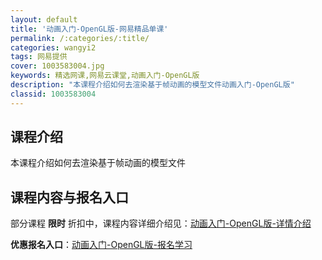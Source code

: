```yaml
---
layout: default
title: '动画入门-OpenGL版-网易精品单课'
permalink: /:categories/:title/
categories: wangyi2
tags: 网易提供
cover: 1003583004.jpg
keywords: 精选网课,网易云课堂,动画入门-OpenGL版
description: "本课程介绍如何去渲染基于帧动画的模型文件动画入门-OpenGL版"
classid: 1003583004
---
```


## 课程介绍

本课程介绍如何去渲染基于帧动画的模型文件

## 课程内容与报名入口

部分课程 **限时** 折扣中，课程内容详细介绍见：[动画入门-OpenGL版-详情介绍](https://study.163.com/course/introduction/1003583004.htm?share=1&shareId=1025206652&utm_campaign=share&utm_medium=iphoneShare&utm_source=&utm_u=1025206652)

**优惠报名入口**：[动画入门-OpenGL版-报名学习](https://study.163.com/course/introduction/1003583004.htm?share=1&shareId=1025206652&utm_campaign=share&utm_medium=iphoneShare&utm_source=&utm_u=1025206652)

